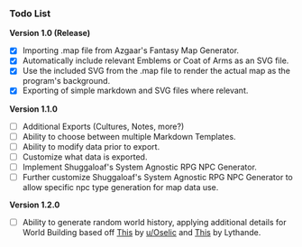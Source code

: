 ### Todo List

**Version 1.0 (Release)**

- [x] Importing .map file from Azgaar's Fantasy Map Generator.
- [x] Automatically include relevant Emblems or Coat of Arms as an SVG file.
- [x] Use the included SVG from the .map file to render the actual map as the program's background.
- [x] Exporting of simple markdown and SVG files where relevant.

**Version 1.1.0**

- [ ] Additional Exports (Cultures, Notes, more?)
- [ ] Ability to choose between multiple Markdown Templates.
- [ ] Ability to modify data prior to export.
- [ ] Customize what data is exported.
- [ ] Implement Shuggaloaf's System Agnostic RPG NPC Generator.
- [ ] Further customize Shuggaloaf's System Agnostic RPG NPC Generator to allow specific npc type generation for map data use.

**Version 1.2.0**

- [ ] Ability to generate random world history, applying additional details for World Building based off [This](https://www.reddit.com/r/worldbuilding/comments/9ugp4r/hey_squad_so_ive_got_an_idea_for_easy_world/) by [u/Oselic](https://www.reddit.com/user/Osellic/) and [This](https://docs.google.com/spreadsheets/d/1QbuVTfTYSczRJIRbffGPDhv6jEMxoa-RyIgi1ityV8U/edit#gid=560919452) by Lythande.
